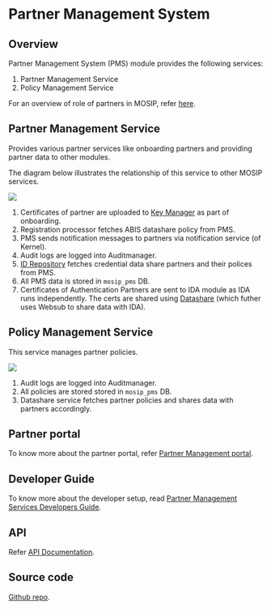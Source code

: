 # Partner Management System

## Overview

Partner Management System (PMS) module provides the following services:

1. Partner Management Service
2. Policy Management Service

For an overview of role of partners in MOSIP, refer [here](../../../partners.md).

## Partner Management Service

Provides various partner services like onboarding partners and providing partner data to other modules.

The diagram below illustrates the relationship of this service to other MOSIP services.

![](../../../.gitbook/assets/pms.png)

1. Certificates of partner are uploaded to [Key Manager](../../keymanager/) as part of onboarding.
2. Registration processor fetches ABIS datashare policy from PMS.
3. PMS sends notification messages to partners via notification service (of Kernel).
4. Audit logs are logged into Auditmanager.
5. [ID Repository](../../id-repository/) fetches credential data share partners and their polices from PMS.
6. All PMS data is stored in `mosip_pms` DB.
7. Certificates of Authentication Partners are sent to IDA module as IDA runs independently. The certs are shared using [Datashare](../../datashare.md) (which futher uses Websub to share data with IDA).

## Policy Management Service

This service manages partner policies.

![](../../../.gitbook/assets/policymanager.png)

1. Audit logs are logged into Auditmanager.
2. All policies are stored stored in `mosip_pms` DB.
3. Datashare service fetches partner policies and shares data with partners accordingly.

## Partner portal

To know more about the partner portal, refer [Partner Management portal](partner-management-portal.md).

## Developer Guide

To know more about the developer setup, read [Partner Management Services Developers Guide](https://docs.mosip.io/1.2.0/modules/partner-management-services/partner-management-services-developer-setup).

## API

Refer [API Documentation](https://mosip.github.io/documentation/1.2.0/1.2.0.html).

## Source code

[Github repo](https://github.com/mosip/partner-management-services/tree/release-1.2.0).
